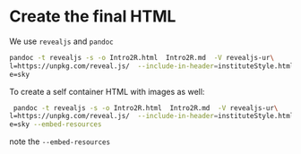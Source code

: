 # Create the final HTML

We use `revealjs` and `pandoc`
```bash
pandoc -t revealjs -s -o Intro2R.html  Intro2R.md  -V revealjs-ur\
l=https://unpkg.com/reveal.js/  --include-in-header=instituteStyle.html  -V them\
e=sky
```

To create a self container HTML with images as well:
```bash
 pandoc -t revealjs -s -o Intro2R.html  Intro2R.md  -V revealjs-ur\
l=https://unpkg.com/reveal.js/  --include-in-header=instituteStyle.html  -V them\
e=sky --embed-resources
```
note the `--embed-resources`
